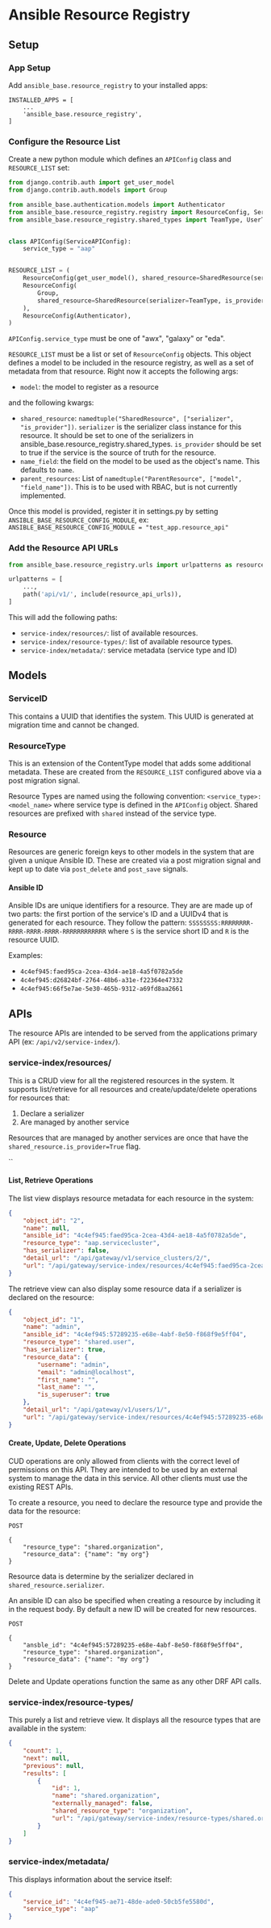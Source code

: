 # Ansible Resource Registry

## Setup

### App Setup
Add `ansible_base.resource_registry` to your installed apps:

```
INSTALLED_APPS = [
    ...
    'ansible_base.resource_registry',
]
```

### Configure the Resource List

Create a new python module which defines an `APIConfig` class and `RESOURCE_LIST` set:

``` python
from django.contrib.auth import get_user_model
from django.contrib.auth.models import Group

from ansible_base.authentication.models import Authenticator
from ansible_base.resource_registry.registry import ResourceConfig, ServiceAPIConfig, SharedResource
from ansible_base.resource_registry.shared_types import TeamType, UserType


class APIConfig(ServiceAPIConfig):
    service_type = "aap"


RESOURCE_LIST = (
    ResourceConfig(get_user_model(), shared_resource=SharedResource(serializer=UserType, is_provider=True), name_field="username"),
    ResourceConfig(
        Group,
        shared_resource=SharedResource(serializer=TeamType, is_provider=True),
    ),
    ResourceConfig(Authenticator),
)
```

`APIConfig.service_type` must be one of "awx", "galaxy" or "eda".

`RESOURCE_LIST` must be a list or set of `ResourceConfig` objects. This object defines a model to be included in the resource registry, as well
as a set of metadata from that resource. Right now it accepts the following args:

- `model`: the model to register as a resource

and the following kwargs:

- `shared_resource`: `namedtuple("SharedResource", ["serializer", "is_provider"])`. `serializer` is the serializer class instance for this resource.
  It should be set to one of the serializers in ansible_base.resource_registry.shared_types. `is_provider` should be set to true if the service
  is the source of truth for the resource.
- `name_field`: the field on the model to be used as the object's name. This defaults to `name`.
- `parent_resources`: List of `namedtuple("ParentResource", ["model", "field_name"])`. This is to be used with RBAC, but is not currently implemented.

Once this model is provided, register it in settings.py by setting `ANSIBLE_BASE_RESOURCE_CONFIG_MODULE`, ex: `ANSIBLE_BASE_RESOURCE_CONFIG_MODULE = "test_app.resource_api"`

### Add the Resource API URLs

```python
from ansible_base.resource_registry.urls import urlpatterns as resource_api_urls

urlpatterns = [
    ...,
    path('api/v1/', include(resource_api_urls)),
]
```

This will add the following paths:

- `service-index/resources/`: list of available resources.
- `service-index/resource-types/`: list of available resource types.
- `service-index/metadata/`: service metadata (service type and ID)

## Models

### ServiceID

This contains a UUID that identifies the system. This UUID is generated at migration time and cannot be changed.

### ResourceType

This is an extension of the ContentType model that adds some additional metadata. These are created from the `RESOURCE_LIST` configured above via a post migration signal.

Resource Types are named using the following convention: `<service_type>:<model_name>` where service type is defined in the `APIConfig` object. Shared resources are prefixed with `shared` instead of the service type.

### Resource

Resources are generic foreign keys to other models in the system that are given a unique Ansible ID. These are created via a post migration signal and kept up to date via `post_delete` and `post_save` signals.

#### Ansible ID

Ansible IDs are unique identifiers for a resource. They are are made up of two parts: the first portion of the service's ID and a UUIDv4 that is generated for each resource. They follow the pattern: `SSSSSSSS:RRRRRRRR-RRRR-RRRR-RRRR-RRRRRRRRRRRR` where `S` is the service short ID and `R` is the resource UUID.

Examples:
- `4c4ef945:faed95ca-2cea-43d4-ae18-4a5f0782a5de`
- `4c4ef945:d26824bf-2764-48b6-a31e-f22364e47332`
- `4c4ef945:66f5e7ae-5e30-465b-9312-a69fd8aa2661`

## APIs

The resource APIs are intended to be served from the applications primary API (ex: `/api/v2/service-index/`).

### service-index/resources/

This is a CRUD view for all the registered resources in the system. It supports list/retrieve for all resources and create/update/delete operations for resources that:

1. Declare a serializer
2. Are managed by another service

Resources that are managed by another services are once that have the `shared_resource.is_provider=True` flag.

``

#### List, Retrieve Operations

The list view displays resource metadata for each resource in the system:

```json
{
    "object_id": "2",
    "name": null,
    "ansible_id": "4c4ef945:faed95ca-2cea-43d4-ae18-4a5f0782a5de",
    "resource_type": "aap.servicecluster",
    "has_serializer": false,
    "detail_url": "/api/gateway/v1/service_clusters/2/",
    "url": "/api/gateway/service-index/resources/4c4ef945:faed95ca-2cea-43d4-ae18-4a5f0782a5de/"
}
```

The retrieve view can also display some resource data if a serializer is declared on the resource:

```json
{
    "object_id": "1",
    "name": "admin",
    "ansible_id": "4c4ef945:57289235-e68e-4abf-8e50-f868f9e5ff04",
    "resource_type": "shared.user",
    "has_serializer": true,
    "resource_data": {
        "username": "admin",
        "email": "admin@localhost",
        "first_name": "",
        "last_name": "",
        "is_superuser": true
    },
    "detail_url": "/api/gateway/v1/users/1/",
    "url": "/api/gateway/service-index/resources/4c4ef945:57289235-e68e-4abf-8e50-f868f9e5ff04/"
}
```

#### Create, Update, Delete Operations

CUD operations are only allowed from clients with the correct level of permissions on this API. They are intended to be used by an external system to manage the data in this service. All other clients must use the existing REST APIs.

To create a resource, you need to declare the resource type and provide the data for the resource:

```
POST

{
    "resource_type": "shared.organization",
    "resource_data": {"name": "my org"}
}
```

Resource data is determine by the serializer declared in `shared_resource.serializer`.

An ansible ID can also be specified when creating a resource by including it in the request body. By default a new ID will be created for new resources.

```
POST

{
    "ansble_id": "4c4ef945:57289235-e68e-4abf-8e50-f868f9e5ff04",
    "resource_type": "shared.organization",
    "resource_data": {"name": "my org"}
}
```

Delete and Update operations function the same as any other DRF API calls.

### service-index/resource-types/

This purely a list and retrieve view. It displays all the resource types that are available in the system:

```json
{
    "count": 1,
    "next": null,
    "previous": null,
    "results": [
        {
            "id": 1,
            "name": "shared.organization",
            "externally_managed": false,
            "shared_resource_type": "organization",
            "url": "/api/gateway/service-index/resource-types/shared.organization/"
        }
    ]
}
```

### service-index/metadata/

This displays information about the service itself:

```json
{
    "service_id": "4c4ef945-ae71-48de-ade0-50cb5fe5580d",
    "service_type": "aap"
}
```
